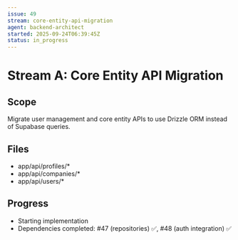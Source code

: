 ```yaml
---
issue: 49
stream: core-entity-api-migration
agent: backend-architect
started: 2025-09-24T06:39:45Z
status: in_progress
---
```


# Stream A: Core Entity API Migration

## Scope
Migrate user management and core entity APIs to use Drizzle ORM instead of Supabase queries.

## Files
- app/api/profiles/*
- app/api/companies/*
- app/api/users/*

## Progress
- Starting implementation
- Dependencies completed: #47 (repositories) ✅, #48 (auth integration) ✅